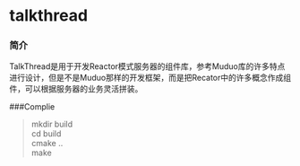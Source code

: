 talkthread
==========

### 简介
TalkThread是用于开发Reactor模式服务器的组件库，参考Muduo库的许多特点进行设计，但是不是Muduo那样的开发框架，而是把Recator中的许多概念作成组件，可以根据服务器的业务灵活拼装。

###Complie

> mkdir build  
> cd build  
> cmake ..  
> make  

